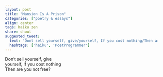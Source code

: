 ```yaml
---
layout: post
title: "Mansion Is A Prison"
categories: ["poetry & essays"]
align: center
tags: haiku zen
share: shout
suggested_tweet:
  text: "Dont sell yourself, give/yourself, If you cost nothing/Then are you not free?"
  hashtags: ['haiku', 'PoetProgrammer']
---
```


Don’t sell yourself, give<br/>
yourself, If you cost nothing<br/>
Then are you not free?
